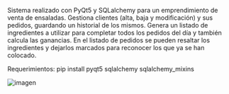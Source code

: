 Sistema realizado con PyQt5 y SQLalchemy para un emprendimiento de venta de ensaladas. Gestiona clientes (alta, baja y modificación) y sus pedidos, guardando un historial de los mismos. Genera un listado de ingredientes a utilizar para completar todos los pedidos del día y también calcula las ganancias. En el listado de pedidos se pueden resaltar los ingredientes y dejarlos marcados para reconocer los que ya se han colocado.

Requerimientos:
pip install pyqt5 sqlalchemy sqlalchemy_mixins

![imagen](https://user-images.githubusercontent.com/45213530/147037907-8d745945-0779-4494-ae22-654c20ca27dd.png)



